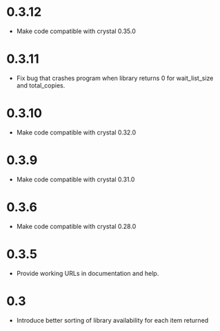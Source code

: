 # 0.3.12
- Make code compatible with crystal 0.35.0

# 0.3.11
- Fix bug that crashes program when library returns 0 for wait_list_size and total_copies.

# 0.3.10
- Make code compatible with crystal 0.32.0

# 0.3.9
- Make code compatible with crystal 0.31.0

# 0.3.6
- Make code compatible with crystal 0.28.0

# 0.3.5
- Provide working URLs in documentation and help.

# 0.3
- Introduce better sorting of library availability for each item returned
